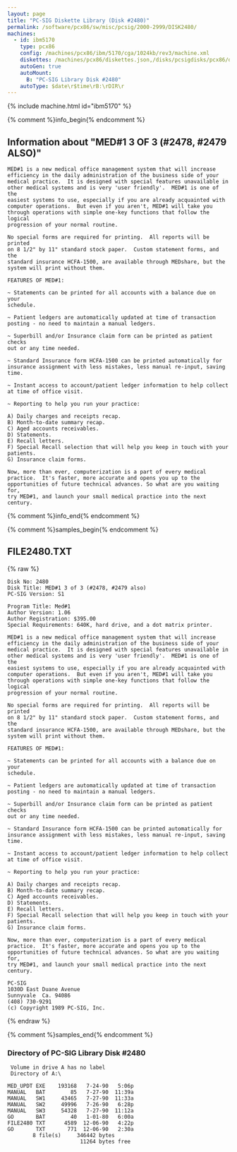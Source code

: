 ```yaml
---
layout: page
title: "PC-SIG Diskette Library (Disk #2480)"
permalink: /software/pcx86/sw/misc/pcsig/2000-2999/DISK2480/
machines:
  - id: ibm5170
    type: pcx86
    config: /machines/pcx86/ibm/5170/cga/1024kb/rev3/machine.xml
    diskettes: /machines/pcx86/diskettes.json,/disks/pcsigdisks/pcx86/diskettes.json
    autoGen: true
    autoMount:
      B: "PC-SIG Library Disk #2480"
    autoType: $date\r$time\rB:\rDIR\r
---
```


{% include machine.html id="ibm5170" %}

{% comment %}info_begin{% endcomment %}

## Information about "MED#1 3 OF 3 (#2478, #2479 ALSO)"

    MED#1 is a new medical office management system that will increase
    efficiency in the daily administration of the business side of your
    medical practice.  It is designed with special features unavailable in
    other medical systems and is very 'user friendly'.  MED#1 is one of the
    easiest systems to use, especially if you are already acquainted with
    computer operations.  But even if you aren't, MED#1 will take you
    through operations with simple one-key functions that follow the logical
    progression of your normal routine.
    
    No special forms are required for printing.  All reports will be printed
    on 8 1/2" by 11" standard stock paper.  Custom statement forms, and the
    standard insurance HCFA-1500, are available through MEDshare, but the
    system will print without them.
    
    FEATURES OF MED#1:
    
    ~ Statements can be printed for all accounts with a balance due on your
    schedule.
    
    ~ Patient ledgers are automatically updated at time of transaction
    posting - no need to maintain a manual ledgers.
    
    ~ Superbill and/or Insurance claim form can be printed as patient checks
    out or any time needed.
    
    ~ Standard Insurance form HCFA-1500 can be printed automatically for
    insurance assignment with less mistakes, less manual re-input, saving
    time.
    
    ~ Instant access to account/patient ledger information to help collect
    at time of office visit.
    
    ~ Reporting to help you run your practice:
    
    A) Daily charges and receipts recap.
    B) Month-to-date summary recap.
    C) Aged accounts receivables.
    D) Statements.
    E) Recall letters.
    F) Special Recall selection that will help you keep in touch with your
    patients.
    G) Insurance claim forms.
    
    Now, more than ever, computerization is a part of every medical
    practice.  It's faster, more accurate and opens you up to the
    opportunities of future technical advances. So what are you waiting for,
    try MED#1, and launch your small medical practice into the next century.
{% comment %}info_end{% endcomment %}

{% comment %}samples_begin{% endcomment %}

## FILE2480.TXT

{% raw %}
```
Disk No: 2480                                                           
Disk Title: MED#1 3 of 3 (#2478, #2479 also)                            
PC-SIG Version: S1                                                      
                                                                        
Program Title: Med#1                                                    
Author Version: 1.06                                                    
Author Registration: $395.00                                            
Special Requirements: 640K, hard drive, and a dot matrix printer.       
                                                                        
MED#1 is a new medical office management system that will increase      
efficiency in the daily administration of the business side of your     
medical practice.  It is designed with special features unavailable in  
other medical systems and is very 'user friendly'.  MED#1 is one of the 
easiest systems to use, especially if you are already acquainted with   
computer operations.  But even if you aren't, MED#1 will take you       
through operations with simple one-key functions that follow the logical
progression of your normal routine.                                     
                                                                        
No special forms are required for printing.  All reports will be printed
on 8 1/2" by 11" standard stock paper.  Custom statement forms, and the 
standard insurance HCFA-1500, are available through MEDshare, but the   
system will print without them.                                         
                                                                        
FEATURES OF MED#1:                                                      
                                                                        
~ Statements can be printed for all accounts with a balance due on your 
schedule.                                                               
                                                                        
~ Patient ledgers are automatically updated at time of transaction      
posting - no need to maintain a manual ledgers.                         
                                                                        
~ Superbill and/or Insurance claim form can be printed as patient checks
out or any time needed.                                                 
                                                                        
~ Standard Insurance form HCFA-1500 can be printed automatically for    
insurance assignment with less mistakes, less manual re-input, saving   
time.                                                                   
                                                                        
~ Instant access to account/patient ledger information to help collect  
at time of office visit.                                                
                                                                        
~ Reporting to help you run your practice:                              
                                                                        
A) Daily charges and receipts recap.                                    
B) Month-to-date summary recap.                                         
C) Aged accounts receivables.                                           
D) Statements.                                                          
E) Recall letters.                                                      
F) Special Recall selection that will help you keep in touch with your  
patients.                                                               
G) Insurance claim forms.                                               
                                                                        
Now, more than ever, computerization is a part of every medical         
practice.  It's faster, more accurate and opens you up to the           
opportunities of future technical advances. So what are you waiting for,
try MED#1, and launch your small medical practice into the next century.
                                                                        
PC-SIG                                                                  
1030D East Duane Avenue                                                 
Sunnyvale  Ca. 94086                                                    
(408) 730-9291                                                          
(c) Copyright 1989 PC-SIG, Inc.                                         
```
{% endraw %}

{% comment %}samples_end{% endcomment %}

### Directory of PC-SIG Library Disk #2480

     Volume in drive A has no label
     Directory of A:\

    MED_UPDT EXE    193168   7-24-90   5:06p
    MANUAL   BAT        85   7-27-90  11:39a
    MANUAL   SW1     43465   7-27-90  11:33a
    MANUAL   SW2     49996   7-26-90   6:28p
    MANUAL   SW3     54328   7-27-90  11:12a
    GO       BAT        40   1-01-80   6:00a
    FILE2480 TXT      4589  12-06-90   4:22p
    GO       TXT       771  12-06-90   2:30a
            8 file(s)     346442 bytes
                           11264 bytes free
